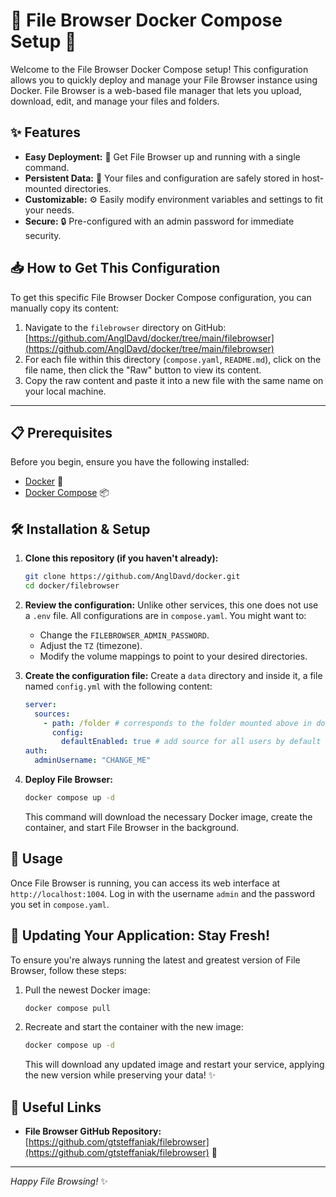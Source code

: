 # 🚀 File Browser Docker Compose Setup 🚀

Welcome to the File Browser Docker Compose setup! This configuration allows you to quickly deploy and manage your File Browser instance using Docker. File Browser is a web-based file manager that lets you upload, download, edit, and manage your files and folders.

## ✨ Features

*   **Easy Deployment:** 🐳 Get File Browser up and running with a single command.
*   **Persistent Data:** 💾 Your files and configuration are safely stored in host-mounted directories.
*   **Customizable:** ⚙️ Easily modify environment variables and settings to fit your needs.
*   **Secure:** 🔒 Pre-configured with an admin password for immediate security.

## 📥 How to Get This Configuration

To get this specific File Browser Docker Compose configuration, you can manually copy its content:

1.  Navigate to the `filebrowser` directory on GitHub: [https://github.com/AnglDavd/docker/tree/main/filebrowser](https://github.com/AnglDavd/docker/tree/main/filebrowser)
2.  For each file within this directory (`compose.yaml`, `README.md`), click on the file name, then click the "Raw" button to view its content.
3.  Copy the raw content and paste it into a new file with the same name on your local machine.

---


## 📋 Prerequisites

Before you begin, ensure you have the following installed:

*   [Docker](https://www.docker.com/get-started) 🐳
*   [Docker Compose](https://docs.docker.com/compose/install/) 📦

## 🛠️ Installation & Setup

1.  **Clone this repository (if you haven't already):**
    ```bash
    git clone https://github.com/AnglDavd/docker.git
    cd docker/filebrowser
    ```
2.  **Review the configuration:**
    Unlike other services, this one does not use a `.env` file. All configurations are in `compose.yaml`. You might want to:
    *   Change the `FILEBROWSER_ADMIN_PASSWORD`.
    *   Adjust the `TZ` (timezone).
    *   Modify the volume mappings to point to your desired directories.

3.  **Create the configuration file:**
    Create a `data` directory and inside it, a file named `config.yml` with the following content:
    ```yaml
    server:
      sources:
        - path: /folder # corresponds to the folder mounted above in docker-compose
          config:
            defaultEnabled: true # add source for all users by default 
    auth:
      adminUsername: "CHANGE_ME"
    ```

4.  **Deploy File Browser:**
    ```bash
    docker compose up -d
    ```
    This command will download the necessary Docker image, create the container, and start File Browser in the background.

## 🚀 Usage

Once File Browser is running, you can access its web interface at `http://localhost:1004`. Log in with the username `admin` and the password you set in `compose.yaml`.

## 🔄 Updating Your Application: Stay Fresh!

To ensure you're always running the latest and greatest version of File Browser, follow these steps:

1.  Pull the newest Docker image:
    ```bash
    docker compose pull
    ```
2.  Recreate and start the container with the new image:
    ```bash
    docker compose up -d
    ```
    This will download any updated image and restart your service, applying the new version while preserving your data! ✨

## 🔗 Useful Links


*   **File Browser GitHub Repository:** [https://github.com/gtsteffaniak/filebrowser](https://github.com/gtsteffaniak/filebrowser) 🐙

---
_Happy File Browsing!_ ✨
